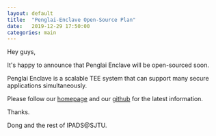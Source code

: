 ```yaml
---
layout: default
title:  "Penglai-Enclave Open-Source Plan"
date:   2019-12-29 17:50:00
categories: main
---
```


Hey guys,

It's happy to announce that Penglai Enclave will be open-sourced soon.

Penglai Enclave is a scalable TEE system that can support many secure applications simultaneously.

Please follow our [homepage](penglai-enclave.systems) and our [github](https://github.com/Penglai-Enclave) for the latest information.

Thanks.

Dong and the rest of IPADS@SJTU.

